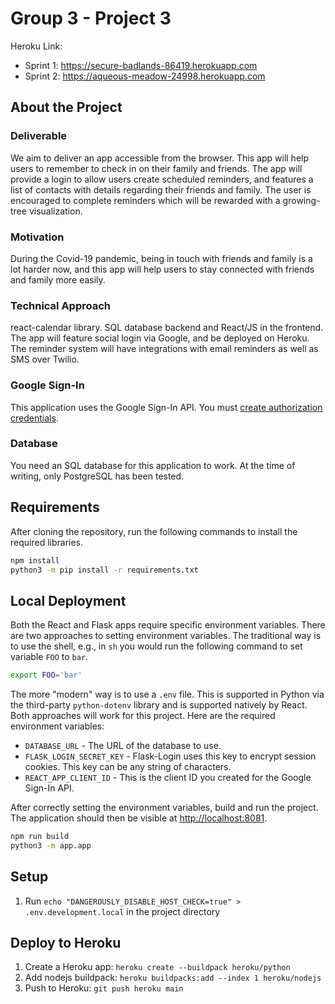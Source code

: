 # Group 3 - Project 3

Heroku Link: 
- Sprint 1: https://secure-badlands-86419.herokuapp.com
- Sprint 2: https://aqueous-meadow-24998.herokuapp.com

## About the Project
### Deliverable
We aim to deliver an app accessible from the browser. This app will help users to remember to check in on their family and friends. The app will provide a login to allow users create scheduled reminders, and features a list of contacts with details regarding their friends and family. The user is encouraged to complete reminders which will be rewarded with a growing-tree visualization.
### Motivation 
During the Covid-19 pandemic, being in touch with friends and family is a lot harder now, and this app will help users to stay connected with friends and family more easily. 
### Technical Approach
react-calendar library. SQL database backend and React/JS in the frontend. The app will feature social login via Google, and be deployed on Heroku. The reminder system will have integrations with email reminders as well as SMS over Twilio. 


### Google Sign-In

This application uses the Google Sign-In API. You must [create authorization credentials](https://developers.google.com/identity/sign-in/web/sign-in#create_authorization_credentials).

### Database

You need an SQL database for this application to work. At the time of writing, only PostgreSQL has been tested.

## Requirements

After cloning the repository, run the following commands to install the required libraries.

```sh
npm install
python3 -m pip install -r requirements.txt
```

## Local Deployment

Both the React and Flask apps require specific environment variables. There are two approaches to setting environment variables. The traditional way is to use the shell, e.g., in `sh` you would run the following command to set variable `FOO` to `bar`.

```sh
export FOO='bar'
```

The more "modern" way is to use a `.env` file. This is supported in Python via the third-party `python-dotenv` library and is supported natively by React. Both approaches will work for this project. Here are the required environment variables:

- `DATABASE_URL` - The URL of the database to use.
- `FLASK_LOGIN_SECRET_KEY` - Flask-Login uses this key to encrypt session cookies. This key can be any string of characters.
- `REACT_APP_CLIENT_ID` - This is the client ID you created for the Google Sign-In API.

After correctly setting the environment variables, build and run the project. The application should then be visible at [http://localhost:8081](http://localhost:8081).

```sh
npm run build
python3 -m app.app
```

## Setup

1. Run `echo "DANGEROUSLY_DISABLE_HOST_CHECK=true" > .env.development.local` in the project directory

## Deploy to Heroku

1. Create a Heroku app: `heroku create --buildpack heroku/python`
2. Add nodejs buildpack: `heroku buildpacks:add --index 1 heroku/nodejs`
3. Push to Heroku: `git push heroku main`
